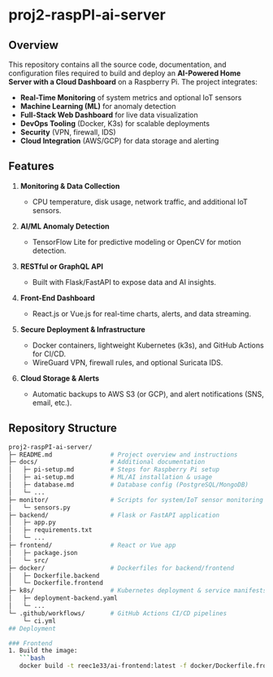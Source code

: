 # proj2-raspPI-ai-server


## Overview
This repository contains all the source code, documentation, and configuration files required to build and deploy an **AI-Powered Home Server with a Cloud Dashboard** on a Raspberry Pi. The project integrates:
- **Real-Time Monitoring** of system metrics and optional IoT sensors
- **Machine Learning (ML)** for anomaly detection
- **Full-Stack Web Dashboard** for live data visualization
- **DevOps Tooling** (Docker, K3s) for scalable deployments
- **Security** (VPN, firewall, IDS)
- **Cloud Integration** (AWS/GCP) for data storage and alerting

## Features
1. **Monitoring & Data Collection**  
   - CPU temperature, disk usage, network traffic, and additional IoT sensors.

2. **AI/ML Anomaly Detection**  
   - TensorFlow Lite for predictive modeling or OpenCV for motion detection.

3. **RESTful or GraphQL API**  
   - Built with Flask/FastAPI to expose data and AI insights.

4. **Front-End Dashboard**  
   - React.js or Vue.js for real-time charts, alerts, and data streaming.

5. **Secure Deployment & Infrastructure**  
   - Docker containers, lightweight Kubernetes (k3s), and GitHub Actions for CI/CD.
   - WireGuard VPN, firewall rules, and optional Suricata IDS.

6. **Cloud Storage & Alerts**  
   - Automatic backups to AWS S3 (or GCP), and alert notifications (SNS, email, etc.).

## Repository Structure

```bash
proj2-raspPI-ai-server/
├─ README.md                # Project overview and instructions
├─ docs/                    # Additional documentation
│   ├─ pi-setup.md          # Steps for Raspberry Pi setup
│   ├─ ai-setup.md          # ML/AI installation & usage
│   ├─ database.md          # Database config (PostgreSQL/MongoDB)
│   └─ ...
├─ monitor/                 # Scripts for system/IoT sensor monitoring
│   └─ sensors.py
├─ backend/                 # Flask or FastAPI application
│   ├─ app.py
│   ├─ requirements.txt
│   └─ ...
├─ frontend/                # React or Vue app
│   ├─ package.json
│   └─ src/
├─ docker/                  # Dockerfiles for backend/frontend
│   ├─ Dockerfile.backend
│   └─ Dockerfile.frontend
├─ k8s/                     # Kubernetes deployment & service manifests
│   ├─ deployment-backend.yaml
│   └─ ...
└─ .github/workflows/       # GitHub Actions CI/CD pipelines
    └─ ci.yml
## Deployment

### Frontend
1. Build the image:
   ```bash
   docker build -t reec1e33/ai-frontend:latest -f docker/Dockerfile.frontend .
